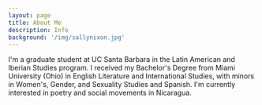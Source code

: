 ```yaml
---
layout: page
title: About Me
description: Info
background: '/img/sallynixon.jpg'
---
```


I'm a graduate student at UC Santa Barbara in the Latin American and Iberian Studies program. I received my Bachelor's Degree from Miami University (Ohio) in English Literature and International Studies, with minors in Women's, Gender, and Sexuality Studies and Spanish. I'm currently interested in poetry and social movements in Nicaragua.
